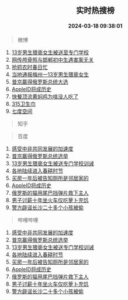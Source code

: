 <div align="center"><h2>实时热搜榜</h2><h4>2024-03-18 09:38:01</h4></div>

> 微博  

1. [13岁男生猥亵女生被送至专门学校](https://s.weibo.com/weibo?q=%2313%E5%B2%81%E7%94%B7%E7%94%9F%E7%8C%A5%E4%BA%B5%E5%A5%B3%E7%94%9F%E8%A2%AB%E9%80%81%E8%87%B3%E4%B8%93%E9%97%A8%E5%AD%A6%E6%A0%A1%23&t=31&band_rank=1&Refer=top)<br />
2. [网传颅骨照与邯郸初中生遇害案无关](https://s.weibo.com/weibo?q=%23%E7%BD%91%E4%BC%A0%E9%A2%85%E9%AA%A8%E7%85%A7%E4%B8%8E%E9%82%AF%E9%83%B8%E5%88%9D%E4%B8%AD%E7%94%9F%E9%81%87%E5%AE%B3%E6%A1%88%E6%97%A0%E5%85%B3%23&t=31&band_rank=2&Refer=top)<br />
3. [抢抓农时春日忙](https://s.weibo.com/weibo?q=%23%E6%8A%A2%E6%8A%93%E5%86%9C%E6%97%B6%E6%98%A5%E6%97%A5%E5%BF%99%23&t=31&band_rank=3&Refer=top)<br />
4. [当地通报梅州一13岁男生猥亵女生](https://s.weibo.com/weibo?q=%23%E5%BD%93%E5%9C%B0%E9%80%9A%E6%8A%A5%E6%A2%85%E5%B7%9E%E4%B8%8013%E5%B2%81%E7%94%B7%E7%94%9F%E7%8C%A5%E4%BA%B5%E5%A5%B3%E7%94%9F%23&t=31&band_rank=4&Refer=top)<br />
5. [普京赢得俄罗斯总统大选](https://s.weibo.com/weibo?q=%23%E6%99%AE%E4%BA%AC%E8%B5%A2%E5%BE%97%E4%BF%84%E7%BD%97%E6%96%AF%E6%80%BB%E7%BB%9F%E5%A4%A7%E9%80%89%23&t=31&band_rank=5&Refer=top)<br />
6. [AppleID将成历史](https://s.weibo.com/weibo?q=%23AppleID%E5%B0%86%E6%88%90%E5%8E%86%E5%8F%B2%23&t=31&band_rank=6&Refer=top)<br />
7. [快餐顶流黄焖鸡为啥没人吃了](https://s.weibo.com/weibo?q=%23%E5%BF%AB%E9%A4%90%E9%A1%B6%E6%B5%81%E9%BB%84%E7%84%96%E9%B8%A1%E4%B8%BA%E5%95%A5%E6%B2%A1%E4%BA%BA%E5%90%83%E4%BA%86%23&t=31&band_rank=7&Refer=top)<br />
8. [315卫生巾](https://s.weibo.com/weibo?q=315%E5%8D%AB%E7%94%9F%E5%B7%BE&t=31&band_rank=8&Refer=top)<br />
9. [七度空间](https://s.weibo.com/weibo?q=%E4%B8%83%E5%BA%A6%E7%A9%BA%E9%97%B4&t=31&band_rank=9&Refer=top)<br />

> 知乎  


> 百度  

1. [感受中非共同发展的加速度](https://www.baidu.com/s?wd=%E6%84%9F%E5%8F%97%E4%B8%AD%E9%9D%9E%E5%85%B1%E5%90%8C%E5%8F%91%E5%B1%95%E7%9A%84%E5%8A%A0%E9%80%9F%E5%BA%A6&sa=fyb_news&rsv_dl=fyb_news)<br />
2. [普京赢得俄罗斯总统选举](https://www.baidu.com/s?wd=%E6%99%AE%E4%BA%AC%E8%B5%A2%E5%BE%97%E4%BF%84%E7%BD%97%E6%96%AF%E6%80%BB%E7%BB%9F%E9%80%89%E4%B8%BE&sa=fyb_news&rsv_dl=fyb_news)<br />
3. [13岁男生猥亵女生被送专门学校训诫](https://www.baidu.com/s?wd=13%E5%B2%81%E7%94%B7%E7%94%9F%E7%8C%A5%E4%BA%B5%E5%A5%B3%E7%94%9F%E8%A2%AB%E9%80%81%E4%B8%93%E9%97%A8%E5%AD%A6%E6%A0%A1%E8%AE%AD%E8%AF%AB&sa=fyb_news&rsv_dl=fyb_news)<br />
4. [各地陆续进入春耕时节](https://www.baidu.com/s?wd=%E5%90%84%E5%9C%B0%E9%99%86%E7%BB%AD%E8%BF%9B%E5%85%A5%E6%98%A5%E8%80%95%E6%97%B6%E8%8A%82&sa=fyb_news&rsv_dl=fyb_news)<br />
5. [买房一年后被告知厕所是邻居家的](https://www.baidu.com/s?wd=%E4%B9%B0%E6%88%BF%E4%B8%80%E5%B9%B4%E5%90%8E%E8%A2%AB%E5%91%8A%E7%9F%A5%E5%8E%95%E6%89%80%E6%98%AF%E9%82%BB%E5%B1%85%E5%AE%B6%E7%9A%84&sa=fyb_news&rsv_dl=fyb_news)<br />
6. [AppleID将成历史](https://www.baidu.com/s?wd=AppleID%E5%B0%86%E6%88%90%E5%8E%86%E5%8F%B2&sa=fyb_news&rsv_dl=fyb_news)<br />
7. [俄罗斯的猫用尾巴挡弹片救下主人](https://www.baidu.com/s?wd=%E4%BF%84%E7%BD%97%E6%96%AF%E7%9A%84%E7%8C%AB%E7%94%A8%E5%B0%BE%E5%B7%B4%E6%8C%A1%E5%BC%B9%E7%89%87%E6%95%91%E4%B8%8B%E4%B8%BB%E4%BA%BA&sa=fyb_news&rsv_dl=fyb_news)<br />
8. [男子讨薪十年坐火车仅吃萝卜充饥](https://www.baidu.com/s?wd=%E7%94%B7%E5%AD%90%E8%AE%A8%E8%96%AA%E5%8D%81%E5%B9%B4%E5%9D%90%E7%81%AB%E8%BD%A6%E4%BB%85%E5%90%83%E8%90%9D%E5%8D%9C%E5%85%85%E9%A5%A5&sa=fyb_news&rsv_dl=fyb_news)<br />
9. [警方辟谣长沙二十多个小孩被偷](https://www.baidu.com/s?wd=%E8%AD%A6%E6%96%B9%E8%BE%9F%E8%B0%A3%E9%95%BF%E6%B2%99%E4%BA%8C%E5%8D%81%E5%A4%9A%E4%B8%AA%E5%B0%8F%E5%AD%A9%E8%A2%AB%E5%81%B7&sa=fyb_news&rsv_dl=fyb_news)<br />

> 哔哩哔哩  

1. [感受中非共同发展的加速度](https://www.baidu.com/s?wd=%E6%84%9F%E5%8F%97%E4%B8%AD%E9%9D%9E%E5%85%B1%E5%90%8C%E5%8F%91%E5%B1%95%E7%9A%84%E5%8A%A0%E9%80%9F%E5%BA%A6&sa=fyb_news&rsv_dl=fyb_news)<br />
2. [普京赢得俄罗斯总统选举](https://www.baidu.com/s?wd=%E6%99%AE%E4%BA%AC%E8%B5%A2%E5%BE%97%E4%BF%84%E7%BD%97%E6%96%AF%E6%80%BB%E7%BB%9F%E9%80%89%E4%B8%BE&sa=fyb_news&rsv_dl=fyb_news)<br />
3. [13岁男生猥亵女生被送专门学校训诫](https://www.baidu.com/s?wd=13%E5%B2%81%E7%94%B7%E7%94%9F%E7%8C%A5%E4%BA%B5%E5%A5%B3%E7%94%9F%E8%A2%AB%E9%80%81%E4%B8%93%E9%97%A8%E5%AD%A6%E6%A0%A1%E8%AE%AD%E8%AF%AB&sa=fyb_news&rsv_dl=fyb_news)<br />
4. [各地陆续进入春耕时节](https://www.baidu.com/s?wd=%E5%90%84%E5%9C%B0%E9%99%86%E7%BB%AD%E8%BF%9B%E5%85%A5%E6%98%A5%E8%80%95%E6%97%B6%E8%8A%82&sa=fyb_news&rsv_dl=fyb_news)<br />
5. [买房一年后被告知厕所是邻居家的](https://www.baidu.com/s?wd=%E4%B9%B0%E6%88%BF%E4%B8%80%E5%B9%B4%E5%90%8E%E8%A2%AB%E5%91%8A%E7%9F%A5%E5%8E%95%E6%89%80%E6%98%AF%E9%82%BB%E5%B1%85%E5%AE%B6%E7%9A%84&sa=fyb_news&rsv_dl=fyb_news)<br />
6. [AppleID将成历史](https://www.baidu.com/s?wd=AppleID%E5%B0%86%E6%88%90%E5%8E%86%E5%8F%B2&sa=fyb_news&rsv_dl=fyb_news)<br />
7. [俄罗斯的猫用尾巴挡弹片救下主人](https://www.baidu.com/s?wd=%E4%BF%84%E7%BD%97%E6%96%AF%E7%9A%84%E7%8C%AB%E7%94%A8%E5%B0%BE%E5%B7%B4%E6%8C%A1%E5%BC%B9%E7%89%87%E6%95%91%E4%B8%8B%E4%B8%BB%E4%BA%BA&sa=fyb_news&rsv_dl=fyb_news)<br />
8. [男子讨薪十年坐火车仅吃萝卜充饥](https://www.baidu.com/s?wd=%E7%94%B7%E5%AD%90%E8%AE%A8%E8%96%AA%E5%8D%81%E5%B9%B4%E5%9D%90%E7%81%AB%E8%BD%A6%E4%BB%85%E5%90%83%E8%90%9D%E5%8D%9C%E5%85%85%E9%A5%A5&sa=fyb_news&rsv_dl=fyb_news)<br />
9. [警方辟谣长沙二十多个小孩被偷](https://www.baidu.com/s?wd=%E8%AD%A6%E6%96%B9%E8%BE%9F%E8%B0%A3%E9%95%BF%E6%B2%99%E4%BA%8C%E5%8D%81%E5%A4%9A%E4%B8%AA%E5%B0%8F%E5%AD%A9%E8%A2%AB%E5%81%B7&sa=fyb_news&rsv_dl=fyb_news)<br />
